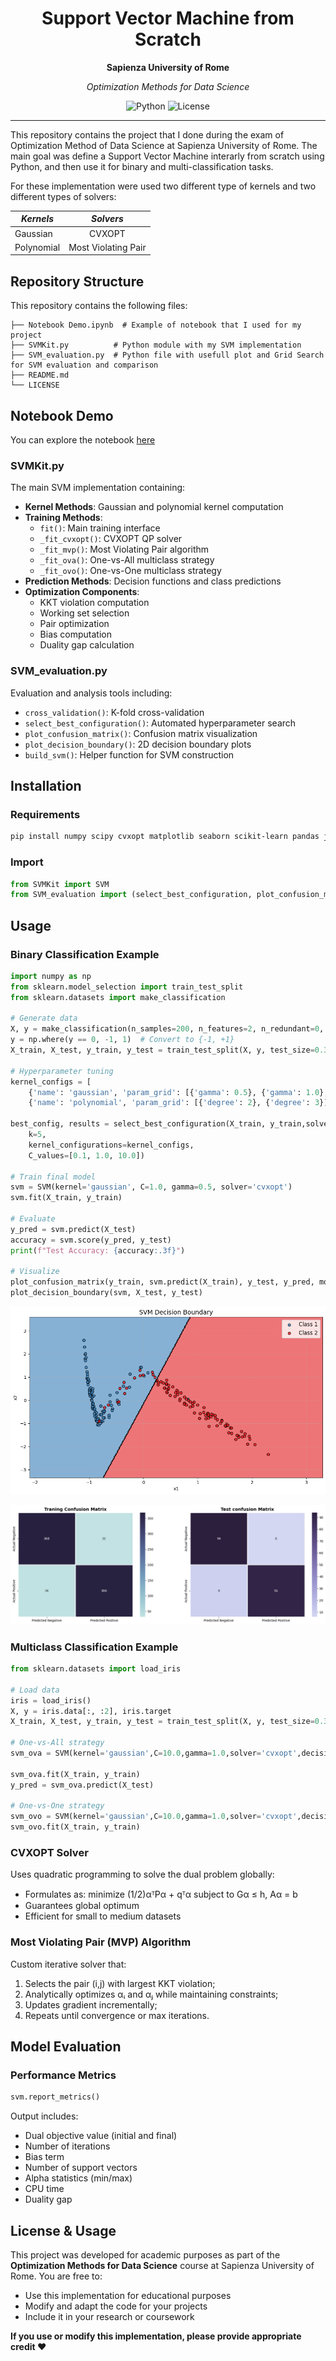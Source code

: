 <div align="center">
  <h1>
    Support Vector Machine from Scratch 
  </h1>
  <p><strong>Sapienza University of Rome</strong></p>
  <p><em>Optimization Methods for Data Science</em></p>
  <p>
    <img src="https://img.shields.io/badge/Python-3.9+-blue.svg" alt="Python"/>
    <img src="https://img.shields.io/badge/License-Academic-green.svg" alt="License"/>
  </p>
</div>

---

This repository contains the project that I done during the exam of Optimization Method of Data Science at Sapienza University of Rome. The main goal was define a Support Vector Machine interarly from scratch using Python, and then use it for binary and multi-classification tasks. 

For these implementation were used two different type of kernels and two different types of solvers:

<div align="center">

| *Kernels*  |  *Solvers*   |  
|----------|:-------------:|
| Gaussian  |  CVXOPT |
| Polynomial |  Most Violating Pair |

</div>

## Repository Structure

This repository contains the following files:

```
├── Notebook Demo.ipynb  # Example of notebook that I used for my project
├── SVMKit.py          # Python module with my SVM implementation  
├── SVM_evaluation.py  # Python file with usefull plot and Grid Search for SVM evaluation and comparison
├── README.md
└── LICENSE
```

## Notebook Demo

You can explore the notebook [here](https://nbviewer.org/github/USERNAME/REPO/blob/main/Main.ipynb)

### SVMKit.py

The main SVM implementation containing:
- **Kernel Methods**: Gaussian and polynomial kernel computation
- **Training Methods**: 
  - `fit()`: Main training interface
  - `_fit_cvxopt()`: CVXOPT QP solver
  - `_fit_mvp()`: Most Violating Pair algorithm
  - `_fit_ova()`: One-vs-All multiclass strategy
  - `_fit_ovo()`: One-vs-One multiclass strategy
- **Prediction Methods**: Decision functions and class predictions
- **Optimization Components**:
  - KKT violation computation
  - Working set selection
  - Pair optimization
  - Bias computation
  - Duality gap calculation

### SVM_evaluation.py

Evaluation and analysis tools including:
- `cross_validation()`: K-fold cross-validation
- `select_best_configuration()`: Automated hyperparameter search
- `plot_confusion_matrix()`: Confusion matrix visualization
- `plot_decision_boundary()`: 2D decision boundary plots
- `build_svm()`: Helper function for SVM construction

## Installation

### Requirements

```bash
pip install numpy scipy cvxopt matplotlib seaborn scikit-learn pandas joblib
```

### Import

```python
from SVMKit import SVM
from SVM_evaluation import (select_best_configuration, plot_confusion_matrix, plot_decision_boundary)
```

## Usage

### Binary Classification Example 

```python
import numpy as np
from sklearn.model_selection import train_test_split
from sklearn.datasets import make_classification

# Generate data
X, y = make_classification(n_samples=200, n_features=2, n_redundant=0, random_state=42)
y = np.where(y == 0, -1, 1)  # Convert to {-1, +1}
X_train, X_test, y_train, y_test = train_test_split(X, y, test_size=0.3)

# Hyperparameter tuning
kernel_configs = [
    {'name': 'gaussian', 'param_grid': [{'gamma': 0.5}, {'gamma': 1.0}, {'gamma': 2.0}]},
    {'name': 'polynomial', 'param_grid': [{'degree': 2}, {'degree': 3}]}]

best_config, results = select_best_configuration(X_train, y_train,solver='cvxopt',
    k=5,
    kernel_configurations=kernel_configs,
    C_values=[0.1, 1.0, 10.0])

# Train final model
svm = SVM(kernel='gaussian', C=1.0, gamma=0.5, solver='cvxopt')
svm.fit(X_train, y_train)

# Evaluate
y_pred = svm.predict(X_test)
accuracy = svm.score(y_pred, y_test)
print(f"Test Accuracy: {accuracy:.3f}")

# Visualize
plot_confusion_matrix(y_train, svm.predict(X_train), y_test, y_pred, mode='binary')
plot_decision_boundary(svm, X_test, y_test)
```
<p align="center">
  <img src="IMG_Git/SVM_Plot.png" alt="NASA Challenge">
</p>

<p align="center">
  <img src="IMG_Git/Confusion_Matrix.png" alt="NASA Challenge">
</p>

### Multiclass Classification Example

```python
from sklearn.datasets import load_iris

# Load data
iris = load_iris()
X, y = iris.data[:, :2], iris.target
X_train, X_test, y_train, y_test = train_test_split(X, y, test_size=0.3)

# One-vs-All strategy
svm_ova = SVM(kernel='gaussian',C=10.0,gamma=1.0,solver='cvxopt',decision_function_shape='ova')

svm_ova.fit(X_train, y_train)
y_pred = svm_ova.predict(X_test)

# One-vs-One strategy
svm_ovo = SVM(kernel='gaussian',C=10.0,gamma=1.0,solver='cvxopt',decision_function_shape='ovo')
svm_ovo.fit(X_train, y_train)

```

### CVXOPT Solver

Uses quadratic programming to solve the dual problem globally:
- Formulates as: minimize (1/2)αᵀPα + qᵀα subject to Gα ≤ h, Aα = b
- Guarantees global optimum
- Efficient for small to medium datasets

### Most Violating Pair (MVP) Algorithm

Custom iterative solver that:
1. Selects the pair (i,j) with largest KKT violation;
2. Analytically optimizes αᵢ and αⱼ while maintaining constraints;
3. Updates gradient incrementally;
4. Repeats until convergence or max iterations.

## Model Evaluation

### Performance Metrics

```python
svm.report_metrics()
```

Output includes:
- Dual objective value (initial and final)
- Number of iterations
- Bias term
- Number of support vectors
- Alpha statistics (min/max)
- CPU time
- Duality gap

## License & Usage

This project was developed for academic purposes as part of the **Optimization Methods for Data Science** course at Sapienza University of Rome. You are free to:

- Use this implementation for educational purposes
- Modify and adapt the code for your projects
- Include it in your research or coursework

**If you use or modify this implementation, please provide appropriate credit ❤️**
